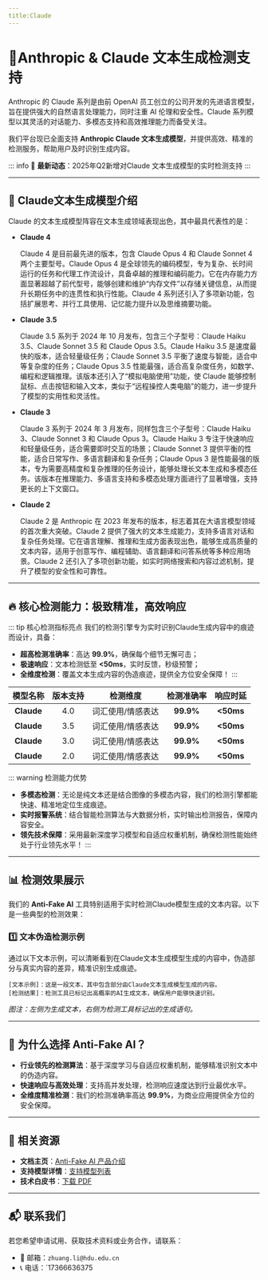 ```yaml
---
title:Claude 
---
```


# 🚀Anthropic  & Claude 文本生成检测支持

Anthropic 的 Claude 系列是由前 OpenAI 员工创立的公司开发的先进语言模型，旨在提供强大的自然语言处理能力，同时注重 AI 伦理和安全性。Claude 系列模型以其灵活的对话能力、多模态支持和高效推理能力而备受关注。

我们平台现已全面支持 **Anthropic Claude 文本生成模型**，并提供高效、精准的检测服务，帮助用户及时识别生成内容。

::: info
📢 **最新动态**：2025年Q2新增对Claude 文本生成模型的实时检测支持
:::

---

## 📝 Claude文本生成模型介绍

Claude 的文本生成模型阵容在文本生成领域表现出色，其中最具代表性的是：

- **Claude 4**

  Claude 4 是目前最先进的版本，包含 Claude Opus 4 和 Claude Sonnet 4 两个主要型号。Claude Opus 4 是全球领先的编码模型，专为复杂、长时间运行的任务和代理工作流设计，具备卓越的推理和编码能力。它在内存能力方面显著超越了前代型号，能够创建和维护“内存文件”以存储关键信息，从而提升长期任务中的连贯性和执行性能。Claude 4 系列还引入了多项新功能，包括扩展思考、并行工具使用、记忆能力提升以及思维摘要功能。

- **Claude 3.5**

  Claude 3.5 系列于 2024 年 10 月发布，包含三个子型号：Claude Haiku 3.5、Claude Sonnet 3.5 和 Claude Opus 3.5。Claude Haiku 3.5 是速度最快的版本，适合轻量级任务；Claude Sonnet 3.5 平衡了速度与智能，适合中等复杂度的任务；Claude Opus 3.5 性能最强，适合高复杂度任务，如数学、编程和逻辑推理。该版本还引入了“模拟电脑使用”功能，使 Claude 能够控制鼠标、点击按钮和输入文本，类似于“远程操控人类电脑”的能力，进一步提升了模型的实用性和灵活性。

- **Claude 3**

  Claude 3 系列于 2024 年 3 月发布，同样包含三个子型号：Claude Haiku 3、Claude Sonnet 3 和 Claude Opus 3。Claude Haiku 3 专注于快速响应和轻量级任务，适合需要即时交互的场景；Claude Sonnet 3 提供平衡的性能，适合日常写作、多语言翻译和复杂任务；Claude Opus 3 是性能最强的版本，专为需要高精度和复杂推理的任务设计，能够处理长文本生成和多模态任务。该版本在推理能力、多语言支持和多模态处理方面进行了显著增强，支持更长的上下文窗口。

- **Claude 2**

  Claude 2 是 Anthropic 在 2023 年发布的版本，标志着其在大语言模型领域的首次重大突破。Claude 2 提供了强大的文本生成能力，支持多语言对话和复杂任务处理。它在语言理解、推理和生成方面表现出色，能够生成高质量的文本内容，适用于创意写作、编程辅助、语言翻译和问答系统等多种应用场景。Claude 2 还引入了多项创新功能，如实时网络搜索和内容过滤机制，提升了模型的安全性和可靠性。

---

## 🔥 核心检测能力：极致精准，高效响应

::: tip 核心检测指标亮点
我们的检测引擎专为实时识别Claude生成内容中的痕迹而设计，具备：

- **超高检测准确率**：高达 **99.9%**，确保每个细节无懈可击；  
- **极速响应**：文本检测低至 **<50ms**，实时反馈，秒级预警；  
- **全维度检测**：覆盖文本生成内容的伪造痕迹，提供全方位安全保障！
  :::

|  模型名称  | 版本支持 |     检测维度      | 检测准确率 | 响应时延  |
| :--------: | :------: | :---------------: | :--------: | :-------: |
| **Claude** |   4.0    | 词汇使用/情感表达 | **99.9%**  | **<50ms** |
| **Claude** |   3.5    | 词汇使用/情感表达 | **99.9%**  | **<50ms** |
| **Claude** |   3.0    | 词汇使用/情感表达 | **99.9%**  | **<50ms** |
| **Claude** |   2.0    | 词汇使用/情感表达 | **99.9%**  | **<50ms** |

::: warning 检测能力优势

- **多模态检测**：无论是纯文本还是结合图像的多模态内容，我们的检测引擎都能快速、精准地定位生成痕迹。  
- **实时报警系统**：结合智能检测算法与大数据分析，实时输出检测报告，保障内容安全。  
- **领先技术保障**：采用最新深度学习模型和自适应权重机制，确保检测性能始终处于行业领先水平！
  :::

---

## 📊 检测效果展示

我们的 **Anti-Fake AI** 工具特别适用于实时检测Claude模型生成的文本内容。以下是一些典型的检测效果：

### 1️⃣ **文本伪造检测示例**

通过以下文本示例，可以清晰看到在Claude文本生成模型生成的内容中，伪造部分与真实内容的差异，精准识别生成痕迹。

```
[文本示例]：这是一段文本，其中包含部分由Claude文本生成模型生成的内容。
[检测结果]：检测工具已标记出高概率的AI生成文本，确保用户能够快速识别。
```

*图注：左侧为生成文本，右侧为检测工具标记出的生成语句。*

---

## 💼 为什么选择 Anti-Fake AI？

- **行业领先的检测算法**：基于深度学习与自适应权重机制，能够精准识别文本中的伪造内容。  
- **快速响应与高效处理**：支持高并发处理，检测响应速度达到行业最优水平。  
- **全维度精准检测**：我们的检测准确率高达 **99.9%**，为商业应用提供全方位的安全保障。

---

## 🔗 相关资源

- **文档主页**：[Anti-Fake AI 产品介绍](../quick_start/brief.md)  
- **支持模型详情**：[支持模型列表](./overview.md)  
- **技术白皮书**：[下载 PDF](https://yourdomain.com/whitepaper.pdf)

---

## 📬 联系我们

若您希望申请试用、获取技术资料或业务合作，请联系：

- 📧 邮箱：`zhuang.li@hdu.edu.cn`   
- 📞 电话：`17366636375